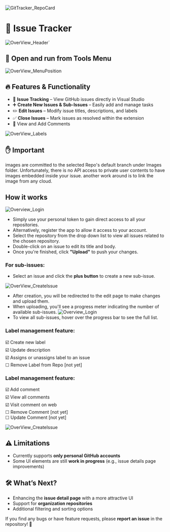 ﻿![GitTracker_RepoCard](Images/GitTracker_RepoCard.png)

# 🚀 Issue Tracker

![OverView_Header](Images/OverView_Header.png)`

## :telescope: Open and run from Tools Menu
![OverView_MenuPosition](Images/Overview_MenuPosition.png)


## 🔥 Features & Functionality  
- 📌 **Issue Tracking** – View GitHub issues directly in Visual Studio  
- ➕ **Create New Issues & Sub-Issues** – Easily add and manage tasks  
- ✏️ **Edit Issues** – Modify issue titles, descriptions, and labels  
- ✅ **Close Issues** – Mark issues as resolved within the extension  
- 👊 View and Add Comments  

![OverView_Labels](Images/Overview_Labels.png)

## ✋ Important
images are committed to the selected Repo's default branch under Images folder. Unfortunately, there is no API access to private user contents to have images embedded inside your issue. another work around is to link the image from any cloud.

## How it works
![Overview_Login](Images/overview_login.png)
- Simply use your personal token to gain direct access to all your repositories.
- Alternatively, register the app to allow it access to your account.
- Select the repository from the drop down list to view all issues related to the chosen repository.
- Double-click on an issue to edit its title and body.
- Once you're finished, click **"Upload"** to push your changes.

### For sub-issues:
  - Select an issue and click the **plus button** to create a new sub-issue.

![OverView_CreateIssue](Images/Overview_CreateIssue.png)
  
  - After creation, you will be redirected to the edit page to make changes and upload them.
  - When uploading, you'll see a progress meter indicating the number of available sub-issues.
  ![Overview_Login](Images/overview_subissue.png)
  - To view all sub-issues, hover over the progress bar to see the full list.


### Label management feature:
☑️ Create new label  
☑️ Update description  
☑️ Assigns or unassigns label to an issue  
☐ Remove Label from Repo [not yet]  

### Label management feature:
☑️ Add comment  
☑️ View all comments  
☑️ Visit comment on web  
☐ Remove Comment [not yet]  
☐ Update Comment [not yet]  

![OverView_CreateIssue](Images/Overview_GoodFirstComment.png)  

## ⚠️ Limitations  
- Currently supports **only personal GitHub accounts**  
- Some UI elements are still **work in progress** (e.g., issue details page improvements)  

## 🛠️ What’s Next?  
- Enhancing the **issue detail page** with a more attractive UI  
- Support for **organization repositories**  
- Additional filtering and sorting options  

If you find any bugs or have feature requests, please **report an issue** in the repository! 🚀  

